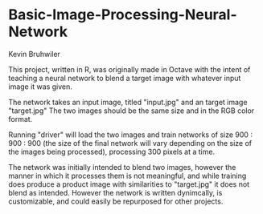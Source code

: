 # Basic-Image-Processing-Neural-Network
Kevin Bruhwiler

This project, written in R, was originally made in Octave with the intent of teaching a neural network to blend a target image with whatever input image it was given.

The network takes an input image, titled "input.jpg" and an target image "target.jpg" 
The two images should be the same size and in the RGB color format. 

Running "driver" will load the two images and train networks of size 900 : 900 : 900 (the size of the final network will vary depending on the size of the images being processed), processing 300 pixels at a time.

The network was initially intended to blend two images, however the manner in which it processes them is not meaningful, and while training does produce a product image with similarities to "target.jpg" it does not blend as intended.
However the network is written dynimcally, is customizable, and could easily be repurposed for other projects.
